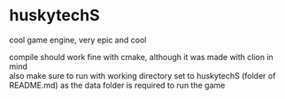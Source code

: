# huskytechS
 cool game engine, very epic and cool


compile should work fine with cmake, although it was made with clion in mind  
also make sure to run with working directory set to huskytechS (folder of README.md) as the data folder is required to run the game
